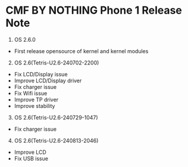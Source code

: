 # CMF BY NOTHING Phone 1 Release Note
1. OS 2.6.0
  - First release opensource of kernel and kernel modules

2. OS 2.6(Tetris-U2.6-240702-2200)
  - Fix LCD/Display issue
  - Improve LCD/Display driver
  - Fix charger issue
  - Fix Wifi issue
  - Improve TP driver
  - Improve stability

3. OS 2.6(Tetris-U2.6-240729-1047)
  - Fix charger issue

4. OS 2.6(Tetris-U2.6-240813-2046)
  - Improve LCD
  - Fix USB issue
